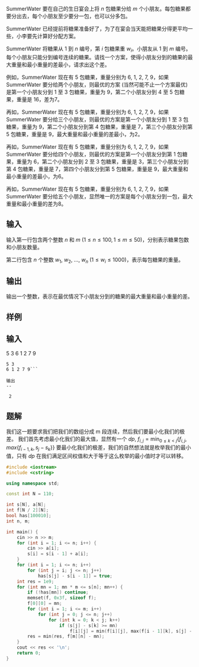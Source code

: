 SummerWater 要在自己的生日宴会上将 $n$ 包糖果分给 $m$ 个小朋友。每包糖果都要分出去，每个小朋友至少要分一包，也可以分多包。

SummerWater 已经提前将糖果准备好了，为了在宴会当天能把糖果分得更平均一些，小李要先计算好分配方案。

SummerWater 将糖果从 $1$ 到 $n$ 编号，第 $i$ 包糖果重 $w_i$。小朋友从 $1$ 到 $m$ 编号。每个小朋友只能分到编号连续的糖果。请找一个方案，使得小朋友分到的糖果的最大重量和最小重量的差最小，请求出这个差。

例如，SummerWater 现在有 5 包糖果，重量分别为 6, 1, 2, 7, 9，如果 SummerWater 要分给两个小朋友，则最优的方案 (当然可能不止一个方案最优)是第一个小朋友分到 1 至 3 包糖果，重量为 9，第二个小朋友分到 4 至 5 包糖果，重量是 16，差为7。

再如，SummerWater 现在有 5 包糖果，重量分别为 6, 1, 2, 7, 9，如果 SummerWater 要分给三个小朋友，则最优的方案是第一个小朋友分到 1 至 3 包糖果，重量为 9，第二个小朋友分到第 4 包糖果，重量是 7，第三个小朋友分到第 5 包糖果，重量是 9，最大重量和最小重量的差最小，为2。

再如，SummerWater 现在有 5 包糖果，重量分别为 6, 1, 2, 7, 9，如果 SummerWater 要分给四个小朋友，则最优的方案是第一个小朋友分到第 1 包糖果，重量为 6，第二个小朋友分到 2 至 3 包糖果，重量是 3，第三个小朋友分到第 4 包糖果，重量是 7，第四个小朋友分到第 5 包糖果，重量是 9，最大重量和最小重量的差最小，为6。

再如，SummerWater 现在有 5 包糖果，重量分别为 6, 1, 2, 7, 9，如果 SummerWater 要分给五个小朋友，显然唯一的方案是每个小朋友分到一包，最大重量和最小重量的差为8。

## 输入
输入第一行包含两个整数 $n$ 和 $m$ ($1\leq n\leq 100,1\leq m \leq 50$)，分别表示糖果包数和小朋友数量。

第二行包含 $n$ 个整数 $w_1$, $w_2$, …, $w_n$ ($1\leq w_i \leq 1000$)，表示每包糖果的重量。

## 输出
输出一个整数，表示在最优情况下小朋友分到的糖果的最大重量和最小重量的差。

## 样例
输入
--

 5 3 6 1 2 7 9

```
5 3
6 1 2 7 9```

输出
--

 2

```

## 题解
我们这一题要求我们把我们的数组分成 m 段连续，然后我们要最小化我们的极差。
我们首先考虑最小化我们的最大值，显然有一个 $dp$, 
$f_{i,j}=\min_{0\leq k<j}\{f_{i,j},max\{f_{i-1,k},s_j-s_k\}\}$
要最小化我们的极差，我们的自然想法就是枚举我们的最小值，只有 $dp$ 在我们满足区间权值和大于等于这么枚举的最小值时才可以转移。

```cpp
#include <iostream>
#include <cstring>

using namespace std;

const int N = 110;

int s[N], a[N];
int f[N / 2][N];
bool has[100010];
int n, m;

int main() {
    cin >> n >> m;
    for (int i = 1; i <= n; i++) {
        cin >> a[i];
        s[i] = s[i - 1] + a[i];
    }
    for (int i = 1; i <= n; i++)
        for (int j = i; j <= n; j++)
            has[s[j] - s[i - 1]] = true;
    int res = 1e9;
    for (int mn = 1; mn * m <= s[n]; mn++) {
        if (!has[mn]) continue;
        memset(f, 0x3f, sizeof f);
        f[0][0] = mn;
        for (int i = 1; i <= m; i++)
            for (int j = 0; j <= n; j++)
                for (int k = 0; k < j; k++)
                    if (s[j] - s[k] >= mn)
                        f[i][j] = min(f[i][j], max(f[i - 1][k], s[j] - s[k]));
        res = min(res, f[m][n] - mn);
    }
    cout << res << '\n';
    return 0;
}
```
